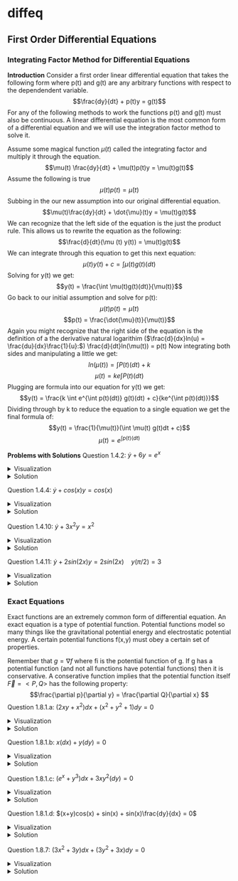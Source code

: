# diffeq

## First Order Differential Equations

### Integrating Factor Method for Differential Equations

**Introduction**
Consider a first order linear differential equation that takes the following form where p(t) and g(t) are any arbitrary functions with respect to the dependendent variable. 
$$\frac{dy}{dt} + p(t)y = g(t)$$
For any of the following methods to work the functions p(t) and g(t) must also be continuous. A linear differential equation is the most common form of a differential equation and we will use the integration factor method to solve it.

Assume some magical function $\mu(t)$ called the integrating factor and multiply it through the equation.
$$\mu(t) \frac{dy}{dt} + \mu(t)p(t)y = \mu(t)g(t)$$
Assume the following is true
$$\mu(t)p(t) = \dot{\mu}(t)$$
Subbing in the our new assumption into our original differential equation.
$$\mu(t)\frac{dy}{dt} + \dot{\mu}(t)y = \mu(t)g(t)$$
We can recognize that the left side of the equation is the just the product rule. This allows us to rewrite the equation as the following:
$$\frac{d}{dt}(\mu (t) y(t)) = \mu(t)g(t)$$
We can integrate through this equation to get this next equation:
$$\mu(t)y(t) + c = \int \mu(t)g(t)(dt)$$
Solving for y(t) we get:
$$y(t) = \frac{\int \mu(t)g(t)(dt)}{\mu(t)}$$
Go back to our initial assumption and solve for p(t):
$$\mu(t)p(t) = \dot{\mu}(t)$$
$$p(t) = \frac{\dot{\mu}(t)}{\mu(t)}$$
Again you might recognize that the right side of the equation is the definition of a the derivative natural logarithim ($\frac{d}{dx}ln(u) = \frac{du}{dx}\frac{1}{u}:$)
\frac{d}{dt}ln(\mu(t)) = p(t)
Now integrating both sides and manipulating a little we get:
$$ln(\mu (t)) = \int P(t)(dt) + k$$
$$\mu(t) = ke{\int P(t)(dt)}$$
Plugging are formula into our equation for y(t) we get:
$$y(t) = \frac{k \int e^{\int p(t)(dt)} g(t)(dt) + c}{ke^{\int p(t)(dt)}}$$
Dividing through by k to reduce the equation to a single equation we get the final formula of:
$$y(t) = \frac{1}{\mu(t)}(\int \mu(t) g(t)dt + c)$$
$$\mu(t) = e^{\int p(t)(dt)}$$







**Problems with Solutions**
Question 1.4.2:  $\dot{y} + 6y = e^{x}$
<details>
  <summary>Visualization</summary>
</details>
<details>
  <summary>Solution</summary>
</details>

Question 1.4.4:  $\dot{y} + cos(x)y = cos(x)$
<details>
  <summary>Visualization</summary>
</details>
<details>
  <summary>Solution</summary>
</details>

Question 1.4.10:  $\dot{y}+ 3x^{2}y = x^{2}$
<details>
  <summary>Visualization</summary>
</details>
<details>
  <summary>Solution</summary>
</details>

Question 1.4.11:  $\dot{y} + 2sin(2x)y = 2sin(2x) \quad y(\pi/2) = 3$
<details>
  <summary>Visualization</summary>
</details>
<details>
  <summary>Solution</summary>
</details>

### Exact Equations
Exact functions are an extremely common form of differential equation. An exact equation is a type of potential function. Potential functions model so many things like the gravitational potential energy and electrostatic potential energy. A certain potential functions f(x,y) must obey a certain set of properties.

Remember that $g = \nabla f$  where fi is the potential function of g. If g has a potential function (and not all functions have potential functions) then it is conservative. A conserative function implies that the potential function itself $\vec{F} = <P,Q>$ has the following property:
$$\frac{\partial p}{\partial y} = \frac{\partial Q}{\partial x} $$
Question 1.8.1.a:  $(2xy+x^{2})dx + (x^{2}+y^{2}+1)dy = 0$
<details>
  <summary>Visualization</summary>
</details>
<details>
  <summary>Solution</summary>
</details>

Question 1.8.1.b:  $x(dx) + y(dy) = 0$
<details>
  <summary>Visualization</summary>
</details>
<details>
  <summary>Solution</summary>
</details>

Question 1.8.1.c:  $(e^{x}+y^{3})dx + 3xy^2(dy) = 0$
<details>
  <summary>Visualization</summary>
</details>
<details>
  <summary>Solution</summary>
</details>

Question 1.8.1.d:  $(x+y)cos(x) + sin(x) + sin(x)\frac{dy}{dx} = 0$
<details>
  <summary>Visualization</summary>
</details>
<details>
  <summary>Solution</summary>
</details>


Question 1.8.7:  $(3x^{2}+3y)dx+(3y^2+3x)dy = 0$
<details>
  <summary>Visualization</summary>
</details>
<details>
  <summary>Solution</summary>
</details>
